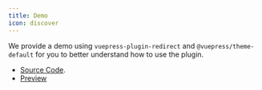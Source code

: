 ```yaml
---
title: Demo
icon: discover
---
```


We provide a demo using `vuepress-plugin-redirect` and `@vuepress/theme-default` for you to better understand how to use the plugin.

- [Source Code](https://github.com/vuepress-theme-hope/vuepress-theme-hope/tree/main/demo/redirect/).
- [Preview](https://plugin-redirect-demo.vuejs.press)
